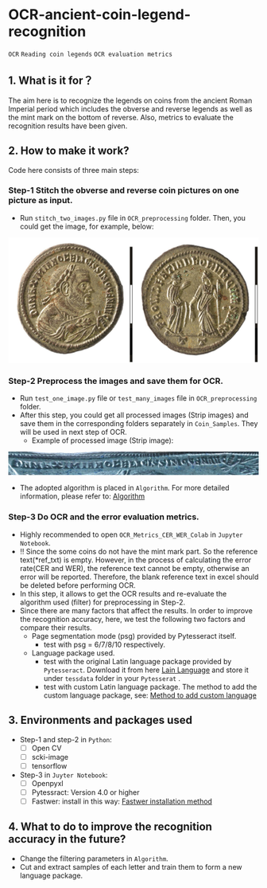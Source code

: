 # OCR-ancient-coin-legend-recognition
`OCR` `Reading coin legends` `OCR evaluation metrics` 
## 1. What is it for？
The aim here is to recognize the legends on coins from the ancient Roman Imperial period which includes the obverse and reverse legends as well as the mint mark on the bottom of reverse. Also, metrics to evaluate the recognition results have been given.

## 2. How to make it work?
 Code here consists of three main steps:

### Step-1 Stitch the obverse and reverse coin pictures on one picture as input.
* Run `stitch_two_images.py` file in `OCR_preprocessing` folder. Then, you could get the image, for example, below:

![toulouse_1_1](OCR-preprocessing/OCR-preprocessing/Coin_Samples/toulouse_coins_1/toulouse_1_1.jpg "The obeverse and reverse coin images after being stitched")
 
### Step-2 Preprocess the images and save them for OCR.
* Run `test_one_image.py` file or `test_many_images` file in `OCR_preprocessing` folder.
* After this step, you could get all processed images (Strip images) and save them in the corresponding folders separately in `Coin_Samples`. They will be used in next step of OCR.
  - Example of processed image (Strip image): 
 
 ![Strip image of toulouse_1_1_obverse](OCR-preprocessing/OCR-preprocessing/Coin_Samples/toulouse_coins_1_obverse//toulouse_1_1_obverse.jpg "The preprocessed image of toulouse_1_1 obverse coin ")
 
* The adopted algorithm is placed in `Algorithm`. For more detailed information, please refer to: [Algorithm](https://github.com/GreenIron/Recoinition "link for detailed algorithm")
 
 ### Step-3 Do OCR and the error evaluation metrics.
 * Highly recommended to open `OCR_Metrics_CER_WER_Colab` in `Jupyter Notebook`.
 * :bangbang: Since the some coins do not have the mint mark part. So the reference text(*ref_txt) is empty. However, in the process of calculating the error rate(CER and WER), the reference text cannot be empty, otherwise an error will be reported. Therefore, the blank reference text in excel should be deleted before performing OCR.
 * In this step, it allows to get the OCR results and re-evaluate the algorithm used (filter) for preprocessing in Step-2.
 * Since there are many factors that affect the results. In order to improve the recognition accuracy, here, we test the following two factors and compare their results.
   - Page segmentation mode (psg) provided by Pytesseract itself.
      * test with psg = 6/7/8/10 respectively.
   - Language package used.
      * test with the original Latin language package provided by `Pytesseract`. Download it from here [Lain Language](https://github.com/tesseract-ocr/tessdata "link for downloading Latin language package") and store it under `tessdata` folder in your `Pytesserat` .
      * test with custom Latin language package. The method to add the custom language package, see: [Method to add custom language](https://vovaprivalov.medium.com/tesseract-ocr-tips-custom-dictionary-to-improve-ocr-d2b9cd17850b "link for adding custom language")
   
 ## 3. Environments and packages used
 * Step-1 and step-2 in `Python`:
   - [ ] Open CV
   - [ ] scki-image
   - [ ] tensorflow
 
 * Step-3 in `Juyter Notebook`:
   - [ ] Openpyxl
   - [ ] Pytessract: Version 4.0 or higher
   - [ ] Fastwer: install in this way: [Fastwer installation method](https://github.com/kahne/fastwer "link for installing Fastwer")

## 4. What to do to improve the recognition accuracy in the future?
* Change the filtering parameters in `Algorithm`.
* Cut and extract samples of each letter and train them to form a new language package.

 
 
 
 
